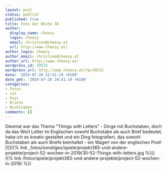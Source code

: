 ```yaml
---
layout: post
status: publish
published: true
title: Foto der Woche 30
author:
  display_name: cheesy
  login: cheesy
  email: christine@cheesy.at
  url: http://www.cheesy.at/
author_login: cheesy
author_email: christine@cheesy.at
author_url: http://www.cheesy.at/
wordpress_id: 39533
wordpress_url: http://www.cheesy.at/?p=39533
date: '2019-07-26 22:41:19 +0100'
date_gmt: '2019-07-26 20:41:19 +0100'
categories:
- Fotos
- rot
- Post
- Briefe
- Buchstaben
comments: []
---
```

Diesmal war das Thema "Things with Letters" - Dinge mit Buchstaben, doch da das Wort Letter im Englischen sowohl Buchstabe als auch Brief bedeutet, habe ich es kreativ gestaltet und ein Ding fotografiert, das sowohl Buchstaben als auch Briefe beinhaltet - ein Wagerl von der englischen Post!
[![]({% link _fotos/sonstiges/spiele/projekt365-und-andere-projekte/project-52-wochen-in-2019/30-52-Things-with-letters.jpg %})]({% link /fotos/spiele/projekt365-und-andere-projekte/project-52-wochen-in-2019/ %})
